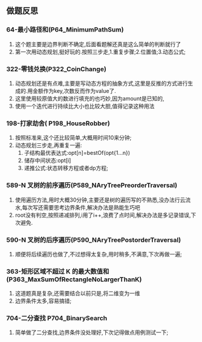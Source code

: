 ## 做题反思

### 64-最小路径和(P64_MinimumPathSum)

1. 这个题主要是边界判断不确定,后面看题解还真是这么简单的判断就行了
2. 第一次用动态规划,挺好玩的.按照三步走,1.重复步骤;2.位置值;3.动态公式;

### 322-零钱兑换(P322_CoinChange)

1. 动态规划还是有点难,主要是写动态方程的抽象方式,这里是反推的方式进行生成的.用金额作为key,次数反而作为value了.
2. 这里使用较原值大的数进行填充的也巧妙,因为amount是已知的,
3. 使用一个迭代进行持续比大小也比较大胆,值得记录这种用法

### 198-打家劫舍( P198_HouseRobber)

1. 按照标准来,这个还比较简单,大概用时间10来分钟;
2. 动态规划三步走,再重复一遍:
   1. 子结构最优表达式:opt[n]=bestOf(opt{1...n})
   2. 储存中间状态:opt[i]
   3. 递推公式:状态转移方程或者dp方程;

### 589-N 叉树的前序遍历(P589_NAryTreePreorderTraversal)

1. 使用遍历方法,用时大概30分钟,主要还是树的遍历写的不熟悉,没办法行云流水,每次写还需要思考边界条件,解决办法是熟能生巧吧
2. root没有判空,按照递减排列,i用了i++,浪费了点时间,解决办法是多记录错误,下次避免.

### 590-N 叉树的后序遍历(P590_NAryTreePostorderTraversal)

1. 顺便将后续遍历也做了,不过想得太复杂,用时稍多,不满意,下次再做一遍;

### 363-矩形区域不超过 K 的最大数值和(P363_MaxSumOfRectangleNoLargerThanK)

1. 这道题真是复杂,还需要结合以前只是,将二维变为一维
2. 边界条件太多,容易搞错;

### 704-二分查找 P704_BinarySearch

1. 简单做了二分查找,边界条件没处理好,下次记得做点用例测试一下;


